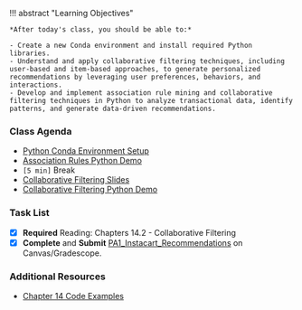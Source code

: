 !!! abstract "Learning Objectives"

    *After today's class, you should be able to:*
    
    - Create a new Conda environment and install required Python libraries.
    - Understand and apply collaborative filtering techniques, including user-based and item-based approaches, to generate personalized recommendations by leveraging user preferences, behaviors, and interactions.
    - Develop and implement association rule mining and collaborative filtering techniques in Python to analyze transactional data, identify patterns, and generate data-driven recommendations.

### Class Agenda

- [Python Conda Environment Setup](../resources/python/cl_cheatsheet.md)
- [Association Rules Python Demo](https://github.com/dcyoung23/msba511/blob/main/resources/demos/1_association_rules_starter.ipynb)
- `[5 min]` Break
- [Collaborative Filtering Slides](https://github.com/dcyoung23/msba511/blob/main/lectures/2_Collaborative_Filtering.pdf)
- [Collaborative Filtering Python Demo](https://github.com/dcyoung23/msba511/blob/main/resources/demos/2_collaborative_filtering_starter.ipynb)

### Task List

- [x] **Required** Reading: Chapters 14.2 - Collaborative Filtering
- [x] **Complete** and **Submit** [PA1_Instacart_Recommendations](https://github.com/dcyoung23/msba511/tree/main/assignments/programming/PA1_Instacart_Recommendations) on Canvas/Gradescope.

### Additional Resources

- [Chapter 14 Code Examples](../resources/textbook/ch14_code_examples.md)